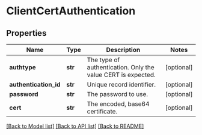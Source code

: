 # ClientCertAuthentication

## Properties
Name | Type | Description | Notes
------------ | ------------- | ------------- | -------------
**authtype** | **str** | The type of authentication. Only the value CERT is expected. | [optional] 
**authentication_id** | **str** | Unique record identifier. | [optional] 
**password** | **str** | The password to use. | [optional] 
**cert** | **str** | The encoded, base64 certificate. | [optional] 

[[Back to Model list]](../README.md#documentation-for-models) [[Back to API list]](../README.md#documentation-for-api-endpoints) [[Back to README]](../README.md)


